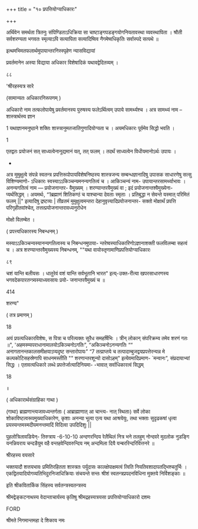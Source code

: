+++
title = "१० प्रपत्तियोग्याधिकारः"

+++

अर्थिवेन समर्थता त्रितनुः संपिण्डिताऽधिक्रिया सा चाष्टाङ्गपडङ्गयोगनियतावस्था व्यवस्थापिता । श्रौती सर्वशरण्यता भगवतः स्मृत्याऽपि सत्यापिता सत्यादिष्विव नैगमेष्वधिकृतिः सर्वास्पदे सत्पथे ॥ 

इत्थमभिमतफलार्थमुपायान्तरनिस्स्पृहेण न्यासविद्यायां 

प्रवर्तमानेन अस्या विद्याया अधिकार विशेषादिकं यथावद्वेदितव्यम् । 

८८ 

'श्रीरहस्यत्र सारे 

(सामान्यतः अधिकारनिरूपणम् ) 

अधिकारो नाम तत्फलोपायेषु प्रवर्तमानस्य पुरुषस्य फलेऽर्थित्वम् उपाये सामर्थ्यश्च । अत्र सामथ्यं नाम – शास्त्रार्थस्य ज्ञान 

1 यथाज्ञानमनुष्ठाने शक्तिः शास्त्रानुमतजातिगुणादियोग्यता च । अयमधिकारः पूर्वमेव सिद्धो भवति । 

1 

एतद्वतः प्रयोजनं सत् साध्यत्वेनानूद्यमानं यत्, तत् फलम् । तदर्थं साध्यत्वेन विधीयमानोऽर्थः उपायः । 

- 

अत्र मुमुक्षुत्वे संपन्ने स्वतन्त्र प्रपत्तिरूपोपायविशेषनिष्ठस्य शास्त्रजन्य सम्बन्धज्ञानादिषु उपासक साधारणेषु सत्सु विशिण्यमाणो- ऽधिकारः स्वस्याऽऽकिञ्चन्यमनन्यगतित्वं च । आकिञ्चन्यं नाम- उपायान्तरसामर्थ्याभावः । अनन्यगतित्वं नाम — प्रयोजनान्तर- वैमुख्यम् । शरण्यान्तरवैमुख्यं वा ; इदं प्रयोजनान्तश्वैमुख्येना- प्यर्थसिद्धम् । अयमर्थः, “1ब्रह्माणं शितिकण्ठं च याश्चान्या देवताः स्मृताः । प्रतिबुद्धा न सेवन्ते यस्मात् परिमितं फलम् ||" इत्यादिषु द्रष्टव्यः | तीव्रतमं मुमुक्षुत्वमन्तरा देहानुवृत्त्यादिप्रयोजनान्तर- सक्तो मोक्षार्थं प्रपत्ति परिगृहीतवांश्चेत्, तत्तत्प्रयोजनान्तरावध्यनुरोधेन 

मोक्षो विलम्बेत । 

( प्रपत्त्यधिकारस्य निबन्धनम् ) 

मस्याऽऽकिञ्चन्यस्यानन्यगतित्वस्य च निबन्धनमुपाया- न्तरेष्वस्याधिकारिणोऽज्ञानाशक्ती फलविलम्बा सहत्वं च । अत्र शरण्यान्तरवैमुख्यस्य निबन्धनम्, ""यथा वायोस्तृणामाणिप्रपत्तियोग्याधिकारः 

८९ 

चशं यान्ति बलीयसः । धातुरेवं वशं यान्ति सर्वभूतानि भारत" इत्य्-उक्त-रीत्या खपरसाधारणस्य भगवदेकपारतन्त्र्यस्याध्यवसायः प्रयो- जनान्तरवैमुख्यं च ॥ 

414 

शरण्य" 

( तत्र प्रमाणम् ) 

18 

अयं प्रपत्यधिकारविशेषः, स पित्रा च परित्यक्तः सुरैध समहर्षिभिः । त्रीन् लोकान् संपरिक्रम्य तमेव शरणं गतः ॥", 'अहमस्म्यपराधानामालयोऽकिञ्चनोऽगतिः”, “अकिञ्चनोऽनन्यगतिः ““ अनागतानन्तकालसमीक्षयाऽप्यदृष्ट सन्तारोपायः” “7 तत्प्राप्तये च तत्पादाम्बुजद्वयप्रपत्तेरन्यन्न मे कल्पकोटिसहस्रेणापि साधनमस्तीति "" शरणान्तरशून्यो दासोऽहम्" इत्येवमादिप्रमाण- `मन्वानः”, संप्रदायाभ्यां सिद्धः । एतावत्यधिकारे लब्धे प्रपत्तेर्जात्यादिनियमा- -भावात् सर्वाधिकारत्वं सिद्धम् 

18 

॥ 

( अधिकारार्थसंग्राहिका गाथा ) 

(गाथा) ब्राह्मणान्त्यजावध्यन्तर्गताः ( आब्राह्माणात् आ चान्त्य- नात् स्थिताः) सर्वे लोका शोकाविष्टत्वरूपमुख्याधिकारेण, कृशाः अनन्या भूत्वा एत्य यथा आश्रयेयुः, तथा भक्ताः सुदृढकषां धृत्वा प्रयस्यन्तमस्मदीयमनन्तमादिं विदित्वा उपदिदिशुः || 

पुहलोत्रिलावडियेन्- तिरुत्राय -6-10-10 अन्दणरन्दिय रेलैथिलं नित्र भने तलहुम् नोन्दवरे मुदलोक नुडङ्गि यनन्नियराय चन्दडैयुम वहै वन्तहवेन्दिवरुन्दिय नम् अन्दमिला दियै यन्बररिन्दरिवित्तनरे ॥ 

श्रीरहस्य वयसारे 

भक्तयादौ शत्तयभावः प्रमितिरहितता शास्त्रतः पर्युदासः कालक्षेपाक्षमत्वं त्विति नियतिवशादापतद्भिश्चतुर्भिः । एकद्वितयादियोगव्यतिभिदुरनिजाधिक्रियाः संचयन्ते सन्तः श्रीशं स्वतन्त्रप्रपदनविधिना मुक्तये निर्विशङ्काः ॥ 

इति श्रीकवितार्किक सिंहस्य सर्वतन्त्रस्वतन्त्रस्य 

श्रीमद्वेङ्कटनाथस्य वेदान्ताचार्यस्य कृतिषु श्रीमद्रहस्यत्रयसा प्रपत्तियोग्याधिकारो दशमः 

FORD 

श्रीमते निगमान्तमहा दे शिकाय नमः 
